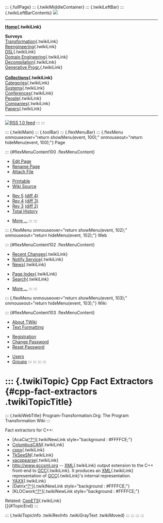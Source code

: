 ::: {.fullPage}
::: {.twikiMiddleContainer}
::: {.twikiLeftBar}
::: {.twikiLeftBarContents}
![](../pub/transformation.gif)

------------------------------------------------------------------------

**[Home](WebHome){.twikiLink}**

**Surveys**\
[Transformation](ProgramTransformation){.twikiLink}\
[Reengineering](ReengineeringWiki){.twikiLink}\
[DSL](DomainSpecificLanguages){.twikiLink}\
[Domain Engineering](DomainEngineering){.twikiLink}\
[Decompilation](DeCompilation){.twikiLink}\
[Generative Progr.](GenerativeProgrammingWiki){.twikiLink}\
\
**[Collections](CategoryCollection){.twikiLink}**\
[Categories](CategoryCategory){.twikiLink}\
[Systems](TransformationSystems){.twikiLink}\
[Conferences](TransformationConferences){.twikiLink}\
[People](TransformationPeople){.twikiLink}\
[Companies](TransformationCompanies){.twikiLink}\
[Papers](CategoryPaper){.twikiLink}

------------------------------------------------------------------------

[![](../pub/rss.gif "RSS 1.0 feed")](WebRss@skin=rss)
:::
:::

::: {.twikiMain}
::: {.toolBar}
::: {.flexMenuBar}
::: {.flexMenu onmouseover="return showMenu(event, 100);" onmouseout="return hideMenu(event, 100);"}
Page

::: {#flexMenuContent100 .flexMenuContent}
-   [Edit
    Page](http://www.program-transformation.org/edit/Transform/CppFactExtractors?t=1536826446)
-   [Rename
    Page](http://www.program-transformation.org/rename/Transform/CppFactExtractors)
-   [Attach
    File](http://www.program-transformation.org/attach/Transform/CppFactExtractors)

<!-- -->

-   [Printable](http://www.program-transformation.org/view/Transform/CppFactExtractors?skin=print.pattern)
-   [Wiki
    Source](http://www.program-transformation.org/view/Transform/CppFactExtractors?skin=text&raw=on&contenttype=text/plain)

<!-- -->

-   [Rev
    5](http://www.program-transformation.org/view/Transform/CppFactExtractors?rev=1.5)
    [(diff 4)](http://www.program-transformation.org/rdiff/Transform/CppFactExtractors?rev1=1.5&rev2=1.4)
-   [Rev
    4](http://www.program-transformation.org/view/Transform/CppFactExtractors?rev=1.4)
    [(diff 3)](http://www.program-transformation.org/rdiff/Transform/CppFactExtractors?rev1=1.4&rev2=1.3)
-   [Rev
    3](http://www.program-transformation.org/view/Transform/CppFactExtractors?rev=1.3)
    [(diff 2)](http://www.program-transformation.org/rdiff/Transform/CppFactExtractors?rev1=1.3&rev2=1.2)
-   [Total
    History](http://www.program-transformation.org/rdiff/Transform/CppFactExtractors)

<!-- -->

-   [More
    \...](http://www.program-transformation.org/oops/Transform/CppFactExtractors?template=oopsmore&param1=1.5&param2=1.5)
:::
:::

::: {.flexMenu onmouseover="return showMenu(event, 102);" onmouseout="return hideMenu(event, 102);"}
Web

::: {#flexMenuContent102 .flexMenuContent}
-   [Recent Changes](WebChanges){.twikiLink}
-   [Notify Service](WebNotify){.twikiLink}
-   [News](WebNews){.twikiLink}

<!-- -->

-   [Page Index](WebIndex){.twikiLink}
-   [Search](WebSearch){.twikiLink}

<!-- -->

-   [More
    \...](http://www.program-transformation.org/oops/Transform/CppFactExtractors?template=oopsmore&param1=1.5&param2=1.5)
:::
:::

::: {.flexMenu onmouseover="return showMenu(event, 103);" onmouseout="return hideMenu(event, 103);"}
Wiki

::: {#flexMenuContent103 .flexMenuContent}
-   [About
    TWiki](http://www.program-transformation.org/view/TWiki/WebHome)
-   [Text
    Formatting](http://www.program-transformation.org/view/TWiki/TextFormattingRules)

<!-- -->

-   [Registration](http://www.program-transformation.org/view/TWiki/TWikiRegistration)
-   [Change
    Password](http://www.program-transformation.org/view/TWiki/ChangePassword)
-   [Reset
    Password](http://www.program-transformation.org/view/TWiki/ResetPassword)

<!-- -->

-   [Users](http://www.program-transformation.org/view/Main/TWikiUsers)
-   [Groups](http://www.program-transformation.org/view/Main/TWikiGroups)
:::
:::
:::
:::

::: {.twikiTopic}
Cpp Fact Extractors {#cpp-fact-extractors .twikiTopicTitle}
===================

::: {.twikiWebTitle}
Program-Transformation.Org: The Program Transformation Wiki
:::

Fact extractors for C++:

-   [AcaCia[^?^](http://www.program-transformation.org/edit/Transform/Acacia?topicparent=Transform.CppFactExtractors)]{.twikiNewLink
    style="background : #FFFFCE;"}
-   [ColumbusCAN](ColumbusCAN){.twikiLink}
-   [cppx](Cppx){.twikiLink}
-   [TkSeeSN](TkSeeSN){.twikiLink}
-   [vacppparse](Vacppparse){.twikiLink}
-   <http://www.gccxml.org> \-- [XML](XML){.twikiLink} output extension
    to the C++ front-end to [GCC](GCC){.twikiLink}. It produces an
    [XML](XML){.twikiLink} representation of [GCC](GCC){.twikiLink}\'s
    internal representation.
-   [YAXX](Yaxx){.twikiLink}
-   [Datrix[^?^](http://www.program-transformation.org/edit/Transform/Datrix?topicparent=Transform.CppFactExtractors)]{.twikiNewLink
    style="background : #FFFFCE;"}
-   [KLOCwork[^?^](http://www.program-transformation.org/edit/Transform/KLOCwork?topicparent=Transform.CppFactExtractors)]{.twikiNewLink
    style="background : #FFFFCE;"}

Related: [CppETS](CppETS){.twikiLink}\
[]{#TopicEnd}
:::

::: {.twikiTopicInfo .twikiRevInfo .twikiGrayText .twikiMoved}
:::
:::
:::
:::
